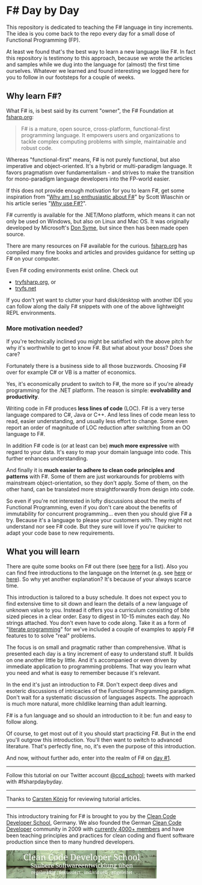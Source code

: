 # F# Day by Day
This repository is dedicated to teaching the F# language in tiny increments. The idea is you come back to the repo every day for a small dose of Functional Programming (FP).

At least we found that's the best way to learn a new language like F#. In fact this repository is testimony to this approach, because we wrote the articles and samples while we dug into the language for (almost) the first time ourselves. Whatever we learned and found interesting we logged here for you to follow in our footsteps for a couple of weeks.

## Why learn F#?
What F# is, is best said by its current "owner", the F# Foundation at [fsharp.org](http://fsharp.org):

> F# is a mature, open source, cross-platform, functional-first programming language. It empowers users and organizations to tackle complex computing problems with simple, maintainable and robust code.

Whereas "functional-first" means, F# is not purely functional, but also imperative and object-oriented. It's a hybrid or multi-paradigm language. It favors pragmatism over fundamentalism - and strives to make the transition for mono-paradigm language developers into the FP-world easier.

If this does not provide enough motivation for you to learn F#, get some inspiration from "[Why am I so enthusiastic about F#](http://fpbridge.co.uk/why-fsharp.html)" by Scott Wlaschin or his article series "[Why use F#?](http://fsharpforfunandprofit.com/series/why-use-fsharp.html)".

F# currently is available for the .NET/Mono platform, which means it can not only be used on Windows, but also on Linux and Mac OS. It was originally developed by Microsoft's [Don Syme](http://en.wikipedia.org/wiki/Don_Syme), but since then has been made open source.

There are many resources on F# available for the curious. [fsharp.org](http://fsharp.org) has compiled many fine books and articles and provides guidance for setting up F# on your computer.

Even F# coding environments exist online. Check out

* [tryfsharp.org](http://www.tryfsharp.org/Create), or
* [tryfs.net](http://tryfs.net)

If you don't yet want to clutter your hard disk/desktop with another IDE you can follow along the daily F# snippets with one of the above lightweight REPL environments.

### More motivation needed?
If you're technically inclined you might be satisfied with the above pitch for why it's worthwhile to get to know F#. But what about your boss? Does she care?

Fortunately there is a business side to all those buzzwords. Choosing F# over for example C# or VB is a matter of economics.

Yes, it's economically prudent to switch to F#, the more so if you're already programming for the .NET platform. The reason is simple: **evolvability and productivity**.

Writing code in F# produces **less lines of code** (LOC). F# is a very terse language compared to C#, Java or C++. And less lines of code mean less to read, easier understanding, and usually less effort to change. Some even report an order of magnitude of LOC reduction after switching from an OO language to F#.

In addition F# code is (or at least can be) **much more expressive** with regard to your data. It's easy to map your domain language into code. This further enhances understanding.

And finally it is **much easier to adhere to clean code principles and patterns** with F#. Some of them are just workarounds for problems with mainstream object-orientation, so they don't apply. Some of them, on the other hand, can be translated more straightforwardly from design into code.

So even if you're not interested in lofty discussions about the merits of Functional Programming, even if you don't care about the benefits of immutability for concurrent programming... even then you should give F# a try. Because it's a language to please your customers with. They might not understand nor see F# code. But they sure will love if you're quicker to adapt your code base to new requirements.

## What you will learn
There are quite some books on F# out there (see [here](http://fsharp.org/about/learning.html) for a list). Also you can find free introductions to the language on the Internet (e.g. see [here](http://www.tryfsharp.org/Learn/getting-started) or [here](http://fsharpforfunandprofit.com/posts/why-use-fsharp-intro/)). So why yet another explanation? It's because of your always scarce time.

This introduction is tailored to a busy schedule. It does not expect you to find extensive time to sit down and learn the details of a new language of unknown value to you. Instead it offers you a curriculum consisting of bite sized pieces in a clear order. Easy to digest in 10-15 minutes each day. No strings attached. You don't even have to code along. Take it as a form of "[literate programming](https://en.wikipedia.org/?title=Literate_programming)" for we've included a couple of examples to apply F# features to to solve "real" problems.

The focus is on small and pragmatic rather than comprehensive. What is presented each day is a tiny increment of easy to understand stuff. It builds on one another little by little. And it's accompanied or even driven by immediate application to programming problems. That way you learn what you need and what is easy to remember because it's relevant.

In the end it's just an introduction to F#. Don't expect deep dives and esoteric discussions of intricacies of the Functional Programming paradigm. Don't wait for a systematic discussion of languages aspects. The approach is much more natural, more childlike learning than adult learning.

F# is a fun language and so should an introduction to it be: fun and easy to follow along.

Of course, to get most out of it you should start practicing F#. But in the end you'll outgrow this introduction. You'll then want to switch to advanced literature. That's perfectly fine, no, it's even the purpose of this introduction.

And now, without further ado, enter into the realm of F# on [day #1](week01/day01).

***

Follow this tutorial on our Twitter account [@ccd_school](https://twitter.com/ccd_school); tweets with marked with #fsharpdaybyday.

***

Thanks to [Carsten König](http://gettingsharper.de) for reviewing tutorial articles.

***

This introductory training for F# is brought to you by the [Clean Code Developer School](http://ccd-school.com), Germany. We also founded the German [Clean Code Developer](http://clean-code-developer.de) community in 2009 with [currently 4000+ members](http://xing.com/net/ccd) and have been teaching principles and practices for clean coding and fluent software production since then to many hundred developers.

![](images/ccd-school_logo.jpeg)
